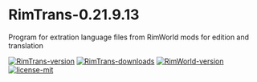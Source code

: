 # RimTrans-0.21.9.13
 Program for extration language files from RimWorld mods for edition and translation

[rimtrans-version]: https://img.shields.io/github/tag/RimWorld-zh/RimTrans.svg?label=version&style=flat-square&logo=github
[rimtrans-downloads]: https://img.shields.io/github/downloads/RimWorld-zh/RimTrans/total.svg?style=flat-square&logo=data:image/png;base64,iVBORw0KGgoAAAANSUhEUgAAABIAAAASCAQAAAD8x0bcAAAAo0lEQVR4AcXKpUEEUAAA0I+TGABnChK7XME2wC1R8EYmMgJOxd0l41qQh57fVXj5hX+jQINpl24ta5YT0imxKNGsgvQ0IdV4iJOn0w7gzJw5Z+BdVbTkmxXXEz7pAUyq+Ul9ZE0wKD/YFLVnTuQ7RczZE9UfPIs6VxZ+KXMu6iRYJrmlFO6CVpJbSmE2yLcm0ZlTyWpDCIqNOfQq3ZNFdeGvfQBdvDOX57HMqQAAAABJRU5ErkJggg==
[rimworld-version]: https://img.shields.io/badge/RimWorld-v1.3.3117-%23f7941e.svg?style=flat-square&logo=data:image/png;base64,iVBORw0KGgoAAAANSUhEUgAAABIAAAASCAQAAAD8x0bcAAAA10lEQVR4AZXSgUYDQBjA8dsTbIEaNLQoYOwFBhJEZj3BgBjY3mGoeogVLaCep6HaBgMowNqvOB9ngv2AO3/nc3dpZ/Z0DFzrqP0fHJgqPdnfTo4sZGtr2cJxmdQthRevwqd6Ch4RzpwjPERStRHeVFR8CBvVHHWxMdbXdZL+ONXVN7bBVY6GYKaRChpmYJiXI9lKKxItK9kob/SEm4jcCr3twS9S0tZOyWUxeGYiq7v3Y+3OoWyyfZlf5sLcN5bKp9EsgvCumbKg7llpWp5SUNMxMIivspNfip5GeevTmlUAAAAASUVORK5CYII=
[license-mit]: https://img.shields.io/github/license/RimWorld-zh/RimTrans.svg?style=flat-square&logo=data:image/png;base64,iVBORw0KGgoAAAANSUhEUgAAABIAAAASCAQAAAD8x0bcAAAAsUlEQVR4AaXOgQbCUBSH8ZNKgWB7gMCMSCABEBGg0BsEwID0GmkIKBECWICAQA9QAioIKBM0GV+Xi1D3in78gY9z5C/4BPj2pMMT1Lq2KEKLzEmbC9rE9Msa2HAgYUFJ3sjRoIxLSMqRnnyiwgl4EHNnQEG+YYm2xxXFHu1wRDOeuxKr9cmYsjw1sjiMSdlSFTt8VqSMCLkxo2gOm5zRhmLGFG1ui+okoNYSGzwCPPndC3RGn6EAs8fYAAAAAElFTkSuQmCC

[![RimTrans-version]](https://github.com/Aironsoft/RimTrans-0.21.9.1/releases)
[![RimTrans-downloads]](https://github.com/Aironsoft/RimTrans-0.21.9.1/releases)
[![RimWorld-version]](https://RimWorldgame.com/)
[![license-mit]](https://github.com/Aironsoft/RimTrans-0.21.9.13/blob/main/LICENSE)
